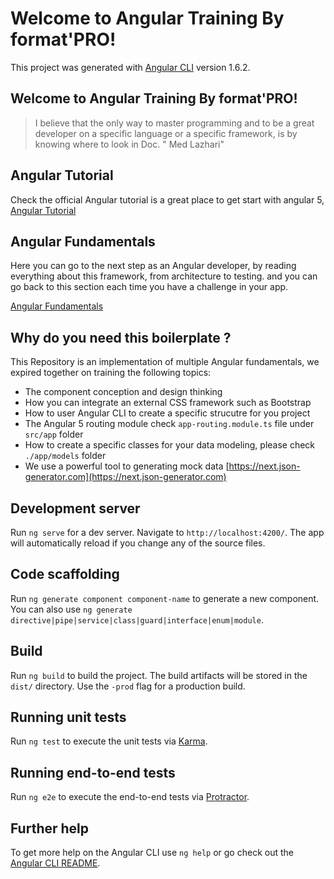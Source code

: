 # Welcome to Angular Training By format'PRO!

This project was generated with [Angular CLI](https://github.com/angular/angular-cli) version 1.6.2.

## Welcome to Angular Training By format'PRO!

> I believe that the only way to master programming and to be a great developer on a specific language or a specific framework, is by knowing where to look in Doc. " Med Lazhari"

## Angular Tutorial

Check the official Angular tutorial is a great place to get start with angular 5, [Angular Tutorial](https://angular.io/tutorial)

## Angular Fundamentals

Here you can go to the next step as an Angular developer, by reading everything about this framework, from architecture to testing. and you can go back to this section each time you have a challenge in your app.

[Angular Fundamentals](https://angular.io/guide/architecture)

## Why do you need this boilerplate ?

This Repository is an implementation of multiple Angular fundamentals, we expired together on training the following topics:

* The component conception and design thinking
* How you can integrate an external CSS framework such as Bootstrap
* How to user Angular CLI to create a specific strucutre for you project
* The Angular 5 routing module check ``app-routing.module.ts`` file under ``src/app`` folder
* How to create a specific classes for your data modeling, please check ``./app/models`` folder
* We use a powerful tool to generating mock data [https://next.json-generator.com](https://next.json-generator.com)


## Development server

Run `ng serve` for a dev server. Navigate to `http://localhost:4200/`. The app will automatically reload if you change any of the source files.

## Code scaffolding

Run `ng generate component component-name` to generate a new component. You can also use `ng generate directive|pipe|service|class|guard|interface|enum|module`.

## Build

Run `ng build` to build the project. The build artifacts will be stored in the `dist/` directory. Use the `-prod` flag for a production build.

## Running unit tests

Run `ng test` to execute the unit tests via [Karma](https://karma-runner.github.io).

## Running end-to-end tests

Run `ng e2e` to execute the end-to-end tests via [Protractor](http://www.protractortest.org/).

## Further help

To get more help on the Angular CLI use `ng help` or go check out the [Angular CLI README](https://github.com/angular/angular-cli/blob/master/README.md).
